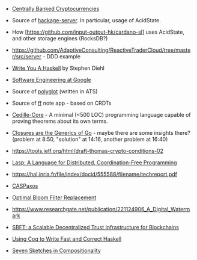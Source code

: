 - [Centrally Banked Cryptocurrencies](https://eprint.iacr.org/2015/502.pdf)

- Source of [hackage-server](https://github.com/haskell/hackage-server). In particular, usage of AcidState.

- How [https://github.com/input-output-hk/cardano-sl] uses AcidState, and other storage engines (RocksDB?)

- <https://github.com/AdaptiveConsulting/ReactiveTraderCloud/tree/master/src/server> - DDD example

- [Write You A Haskell](http://dev.stephendiehl.com/fun/) by Stephen Diehl

- [Software Engineering at Google](https://arxiv.org/ftp/arxiv/papers/1702/1702.01715.pdf)

- Source of [polyglot](https://github.com/vmchale/polyglot) (written in ATS)

- Source of [ff](https://github.com/ff-notes/ff) note app - based on CRDTs

- [Cedille-Core](https://github.com/MaiaVictor/cedille-core) - A minimal (<500 LOC) programming language capable of proving theorems about its own terms.

- [Closures are the Generics of Go](https://www.youtube.com/watch?v=5IKcPMJXkKs) - maybe there are some insights there? (problem at 8:50, "solution" at 14:16, another problem at 16:40)

- <https://tools.ietf.org/html/draft-thomas-crypto-conditions-02>

- [Lasp: A Language for Distributed, Coordination-Free Programming](http://christophermeiklejohn.com/publications/ppdp-2015-preprint.pdf)

- <https://hal.inria.fr/file/index/docid/555588/filename/techreport.pdf>

- [CASPaxos](https://github.com/rystsov/caspaxos/blob/master/latex/caspaxos.pdf)

- [Optimal Bloom Filter Replacement](http://www.it-c.dk/people/pagh/papers/bloom.pdf)

- <https://www.researchgate.net/publication/221124906_A_Digital_Watermark>

- [SBFT: a Scalable Decentralized Trust Infrastructure for Blockchains](https://arxiv.org/pdf/1804.01626.pdf)

- [Using Coq to Write Fast and Correct Haskell](https://www.cs.purdue.edu/homes/bendy/Fiat/FiatByteString.pdf)

- [Seven Sketches in Compositionality](http://math.mit.edu/%7Edspivak/teaching/sp18/7Sketches.pdf)
